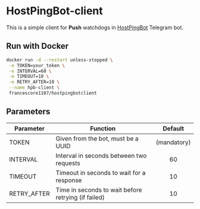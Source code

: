 # HostPingBot-client
 
This is a simple client for **Push** watchdogs in [HostPingBot](https://github.com/francesco-re-1107/HostPingBot) Telegram bot.

## Run with Docker
 
```bash
docker run -d --restart unless-stopped \
 -e TOKEN=your_token \
 -e INTERVAL=60 \
 -e TIMEOUT=10 \
 -e RETRY_AFTER=10 \
 --name hpb-client \
 francescore1107/hostpingbotclient
```

## Parameters

| Parameter | Function | Default |
| --- | --- | :---: |
| TOKEN | Given from the bot, must be a UUID | (mandatory) |
| INTERVAL | Interval in seconds between two requests | 60 |
| TIMEOUT | Timeout in seconds to wait for a response | 10 |
| RETRY_AFTER | Time in seconds to wait before retrying (if failed) | 10 |

